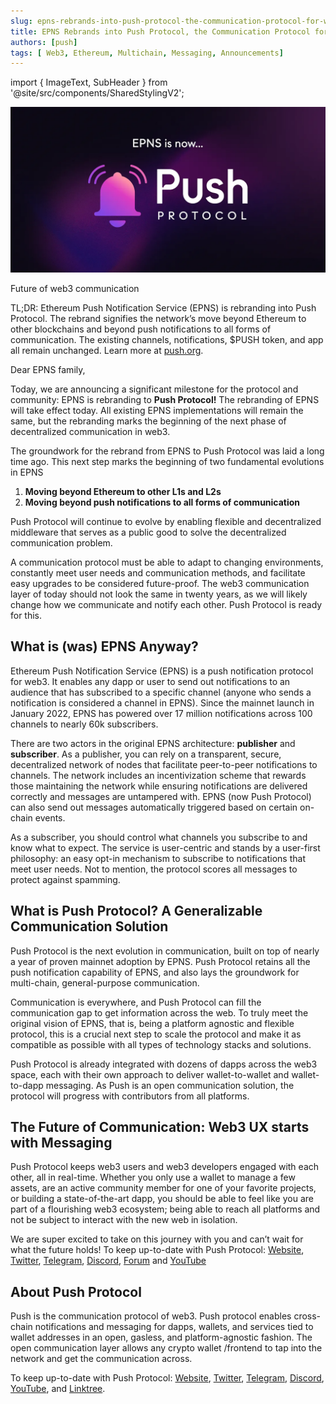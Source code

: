 ```yaml
---
slug: epns-rebrands-into-push-protocol-the-communication-protocol-for-web3
title: EPNS Rebrands into Push Protocol, the Communication Protocol for Web3
authors: [push]
tags: [ Web3, Ethereum, Multichain, Messaging, Announcements]
---
```


import { ImageText, SubHeader } from '@site/src/components/SharedStylingV2';

![Docusaurus Image](./cover-image.webp)

<!--truncate-->

<SubHeader>Future of web3 communication</SubHeader>

TL;DR: Ethereum Push Notification Service (EPNS) is rebranding into Push Protocol. The rebrand signifies the network’s move beyond Ethereum to other blockchains and beyond push notifications to all forms of communication. The existing channels, notifications, $PUSH token, and app all remain unchanged. Learn more at [push.org](http://www.push.org/).

Dear EPNS family,

Today, we are announcing a significant milestone for the protocol and community: EPNS is rebranding to <b>Push Protocol!</b> The rebranding of EPNS will take effect today. All existing EPNS implementations will remain the same, but the rebranding marks the beginning of the next phase of decentralized communication in web3.

The groundwork for the rebrand from EPNS to Push Protocol was laid a long time ago. This next step marks the beginning of two fundamental evolutions in EPNS

1. <b>Moving beyond Ethereum to other L1s and L2s</b>
2. <b>Moving beyond push notifications to all forms of communication</b>

Push Protocol will continue to evolve by enabling flexible and decentralized middleware that serves as a public good to solve the decentralized communication problem.

A communication protocol must be able to adapt to changing environments, constantly meet user needs and communication methods, and facilitate easy upgrades to be considered future-proof. The web3 communication layer of today should not look the same in twenty years, as we will likely change how we communicate and notify each other. Push Protocol is ready for this.

## What is (was) EPNS Anyway?
Ethereum Push Notification Service (EPNS) is a push notification protocol for web3. It enables any dapp or user to send out notifications to an audience that has subscribed to a specific channel (anyone who sends a notification is considered a channel in EPNS). Since the mainnet launch in January 2022, EPNS has powered over 17 million notifications across 100 channels to nearly 60k subscribers.

There are two actors in the original EPNS architecture: <b>publisher</b> and <b>subscriber</b>. As a publisher, you can rely on a transparent, secure, decentralized network of nodes that facilitate peer-to-peer notifications to channels. The network includes an incentivization scheme that rewards those maintaining the network while ensuring notifications are delivered correctly and messages are untampered with. EPNS (now Push Protocol) can also send out messages automatically triggered based on certain on-chain events.

As a subscriber, you should control what channels you subscribe to and know what to expect. The service is user-centric and stands by a user-first philosophy: an easy opt-in mechanism to subscribe to notifications that meet user needs. Not to mention, the protocol scores all messages to protect against spamming.

## What is Push Protocol? A Generalizable Communication Solution
Push Protocol is the next evolution in communication, built on top of nearly a year of proven mainnet adoption by EPNS. Push Protocol retains all the push notification capability of EPNS, and also lays the groundwork for multi-chain, general-purpose communication.

Communication is everywhere, and Push Protocol can fill the communication gap to get information across the web. To truly meet the original vision of EPNS, that is, being a platform agnostic and flexible protocol, this is a crucial next step to scale the protocol and make it as compatible as possible with all types of technology stacks and solutions.

Push Protocol is already integrated with dozens of dapps across the web3 space, each with their own approach to deliver wallet-to-wallet and wallet-to-dapp messaging. As Push is an open communication solution, the protocol will progress with contributors from all platforms.

## The Future of Communication: Web3 UX starts with Messaging
Push Protocol keeps web3 users and web3 developers engaged with each other, all in real-time. Whether you only use a wallet to manage a few assets, are an active community member for one of your favorite projects, or building a state-of-the-art dapp, you should be able to feel like you are part of a flourishing web3 ecosystem; being able to reach all platforms and not be subject to interact with the new web in isolation.

We are super excited to take on this journey with you and can’t wait for what the future holds! To keep up-to-date with Push Protocol: [Website](https://push.org/), [Twitter](https://twitter.com/pushprotocol), [Telegram](https://t.me/epnsproject), [Discord](https://discord.gg/pushprotocol), [Forum](https://push-protocol.medium.com/) and [YouTube](https://www.youtube.com/c/EthereumPushNotificationService)

## About Push Protocol

Push is the communication protocol of web3. Push protocol enables cross-chain notifications and messaging for dapps, wallets, and services tied to wallet addresses in an open, gasless, and platform-agnostic fashion. The open communication layer allows any crypto wallet /frontend to tap into the network and get the communication across.

To keep up-to-date with Push Protocol: [Website](https://push.org/), [Twitter](https://twitter.com/pushprotocol), [Telegram](https://t.me/epnsproject), [Discord](https://discord.gg/pushprotocol), [YouTube](https://www.youtube.com/c/EthereumPushNotificationService), and [Linktree](https://linktr.ee/pushprotocol).
